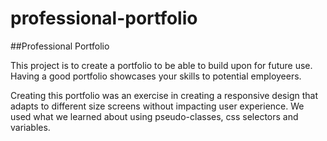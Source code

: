 # professional-portfolio

##Professional Portfolio

This project is to create a portfolio to be able to build upon for future use. Having a good portfolio showcases your skills to potential employeers. 

Creating this portfolio was an exercise in creating a responsive design that adapts to different size screens without impacting user experience. We used what we learned about using pseudo-classes, css selectors and variables.
